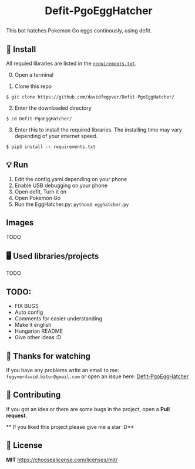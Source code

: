 # <p align="center">Defit-PgoEggHatcher</p>

This bot hatches Pokemon Go eggs continously, using defit.
## :robot: Install

All requied libraries are listed in the [`requirements.txt`](https://github.com/davidfegyver/Defit-PgoEggHatcher/blob/main/requirements.txt).

0. Open a terminal

1. Clone this repo
```
$ git clone https://github.com/davidfegyver/Defit-PgoEggHatcher/
```

2. Enter the downloaded directory
```
$ cd Defit-PgoEggHatcher/
```

3. Enter this to install the required libraries. The installing time may vary depending of your internet speed.
```
$ pip3 install -r requirements.txt

```

## :bulb: Run
1. Edit the config.yaml depending on your phone
2. Enable USB debugging on your phone
3. Open defit, Turn it on
4. Open Pokemon Go
5. Run the EggHatcher.py: `python3 egghatcher.py`
## Images 

TODO

## 🖥️ Used libraries/projects

TODO

## TODO:
* FIX BUGS
* Auto config
* Comments for easier understanding
* Make it english
* Hungarian README
* Give other ideas :D

## 🎉 Thanks for watching
If you have any problems write an email to me: `fegyverdavid.bator@gmail.com` or open an issue here: [Defit-PgoEggHatcher](https://github.com/davidfegyver/Defit-PgoEggHatcher/issues)


## :handshake: Contributing
If you got an idea or there are some bugs in the project, open a **Pull request**. 

** If you liked this project please give me a star :D**

## 📝 License

**MIT**
https://choosealicense.com/licenses/mit/

